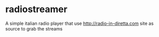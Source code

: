 # radiostreamer
A simple italian radio player that use http://radio-in-diretta.com site as source to grab the streams
